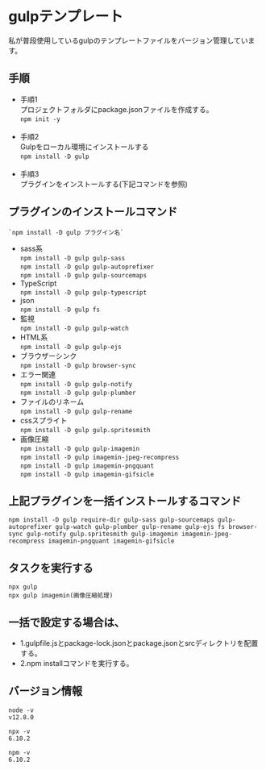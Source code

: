 # gulpテンプレート
私が普段使用しているgulpのテンプレートファイルをバージョン管理しています。

## 手順  
- 手順1  
プロジェクトフォルダにpackage.jsonファイルを作成する。<br>
	`npm init -y`<br><br>
- 手順2<br>
Gulpをローカル環境にインストールする<br>
	`npm install -D gulp`<br><br>
- 手順3<br>
プラグインをインストールする(下記コマンドを参照)

## プラグインのインストールコマンド<br>
	`npm install -D gulp プラグイン名`
- sass系<br>
	`npm install -D gulp gulp-sass`<br>
	`npm install -D gulp gulp-autoprefixer`<br>
	`npm install -D gulp gulp-sourcemaps`
- TypeScript<br>
	`npm install -D gulp gulp-typescript`
- json<br>
	`npm install -D gulp fs`
- 監視<br>
	`npm install -D gulp gulp-watch`
- HTML系<br>
	`npm install -D gulp gulp-ejs`
- ブラウザーシンク<br>
	`npm install -D gulp browser-sync`
- エラー関連<br>
	`npm install -D gulp gulp-notify`<br>
	`npm install -D gulp gulp-plumber`
- ファイルのリネーム<br>
	`npm install -D gulp gulp-rename`
- cssスプライト<br>
	`npm install -D gulp gulp.spritesmith`<br>
- 画像圧縮<br>
	`npm install -D gulp gulp-imagemin`<br>
	`npm install -D gulp imagemin-jpeg-recompress`<br>
	`npm install -D gulp imagemin-pngquant`<br>
	`npm install -D gulp imagemin-gifsicle`

## 上記プラグインを一括インストールするコマンド  
	npm install -D gulp require-dir gulp-sass gulp-sourcemaps gulp-autoprefixer gulp-watch gulp-plumber gulp-rename gulp-ejs fs browser-sync gulp-notify gulp.spritesmith gulp-imagemin imagemin-jpeg-recompress imagemin-pngquant imagemin-gifsicle

## タスクを実行する
    npx gulp
	npx gulp imagemin(画像圧縮処理)
    
## 一括で設定する場合は、
 - 1.gulpfile.jsとpackage-lock.jsonとpackage.jsonとsrcディレクトリを配置する。
 - 2.npm installコマンドを実行する。

## バージョン情報

```
node -v
v12.8.0

npx -v
6.10.2

npm -v
6.10.2

```
